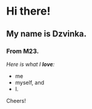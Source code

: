 # Hi there!
## My name is Dzvinka. 
### From M23.

*Here is what I **love**:*
- me
- myself, and
- I.

Cheers!